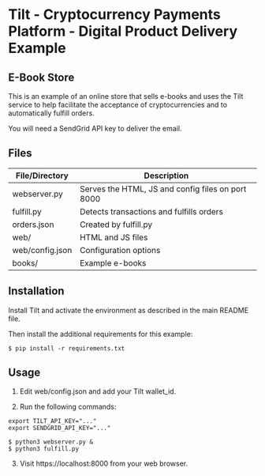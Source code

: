 # Tilt - Cryptocurrency Payments Platform - Digital Product Delivery Example

## E-Book Store

This is an example of an online store that sells e-books and uses the Tilt service to help facilitate the acceptance of cryptocurrencies and to automatically fulfill orders.

You will need a SendGrid API key to deliver the email.

## Files

| File/Directory | Description |
| -------------- | ----------- |
| webserver.py | Serves the HTML, JS and config files on port 8000 |
| fulfill.py | Detects transactions and fulfills orders |
| orders.json | Created by fulfill.py |
| web/ | HTML and JS files |
| web/config.json | Configuration options |
| books/ | Example e-books |

## Installation

Install Tilt and activate the environment as described in the main README file.

Then install the additional requirements for this example:

```
$ pip install -r requirements.txt
```

## Usage

1. Edit web/config.json and add your Tilt wallet\_id.

2. Run the following commands:

```
export TILT_API_KEY="..."
export SENDGRID_API_KEY="..."

$ python3 webserver.py &
$ python3 fulfill.py

```

3. Visit https://localhost:8000 from your web browser.
